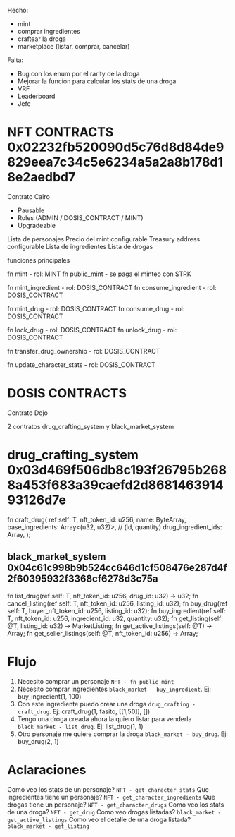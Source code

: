 Hecho:
* mint
* comprar ingredientes
* craftear la droga
* marketplace (listar, comprar, cancelar)

Falta:
* Bug con los enum por el rarity de la droga
* Mejorar la funcion para calcular los stats de una droga
* VRF
* Leaderboard
* Jefe

# NFT CONTRACTS 0x02232fb520090d5c76d8d84de9829eea7c34c5e6234a5a2a8b178d18e2aedbd7
Contrato Cairo

* Pausable
* Roles (ADMIN / DOSIS_CONTRACT / MINT)
* Upgradeable

Lista de personajes
Precio del mint configurable
Treasury address configurable
Lista de ingredientes
Lista de drogas

funciones principales

fn mint - rol: MINT
fn public_mint - se paga el minteo con STRK

fn mint_ingredient - rol: DOSIS_CONTRACT
fn consume_ingredient - rol: DOSIS_CONTRACT

fn mint_drug - rol: DOSIS_CONTRACT
fn consume_drug - rol: DOSIS_CONTRACT

fn lock_drug - rol: DOSIS_CONTRACT
fn unlock_drug - rol: DOSIS_CONTRACT

fn transfer_drug_ownership - rol: DOSIS_CONTRACT

fn update_character_stats - rol: DOSIS_CONTRACT

# DOSIS CONTRACTS
Contrato Dojo

2 contratos drug_crafting_system y black_market_system

# drug_crafting_system 0x03d469f506db8c193f26795b2688a453f683a39caefd2d868146391493126d7e

fn craft_drug(
    ref self: T,
    nft_token_id: u256,
    name: ByteArray,
    base_ingredients: Array<(u32, u32)>, // (id, quantity)
    drug_ingredient_ids: Array<u32>,
);

## black_market_system 0x04c61c998b9b524cc646d1cf508476e287d4f2f60395932f3368cf6278d3c75a

fn list_drug(ref self: T, nft_token_id: u256, drug_id: u32) -> u32;
fn cancel_listing(ref self: T, nft_token_id: u256, listing_id: u32);
fn buy_drug(ref self: T, buyer_nft_token_id: u256, listing_id: u32);
fn buy_ingredient(ref self: T, nft_token_id: u256, ingredient_id: u32, quantity: u32);
fn get_listing(self: @T, listing_id: u32) -> MarketListing;
fn get_active_listings(self: @T) -> Array<MarketListing>;
fn get_seller_listings(self: @T, nft_token_id: u256) -> Array<MarketListing>;


# Flujo

1. Necesito comprar un personaje `NFT - fn public_mint`
2. Necesito comprar ingredientes `black_market - buy_ingredient`. Ej: buy_ingredient(1, 100)
3. Con este ingrediente puedo crear una droga `drug_crafting - craft_drug`. Ej: craft_drug(1, fasito, [[1,50]], [])
4. Tengo una droga creada ahora la quiero listar para venderla `black_market - list_drug`. Ej: list_drug(1, 1)
5. Otro personaje me quiere comprar la droga `black_market - buy_drug`. Ej: buy_drug(2, 1)

# Aclaraciones

Como veo los stats de un personaje? `NFT - get_character_stats`
Que ingredientes tiene un personaje? `NFT - get_character_ingredients`
Que drogas tiene un personaje? `NFT - get_character_drugs`
Como veo los stats de una droga? `NFT - get_drug`
Como veo drogas listadas? `black_market - get_active_listings`
Como veo el detalle de una droga listada? `black_market - get_listing`
